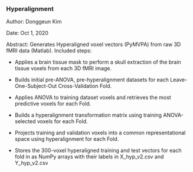 
### Hyperalignment

Author: Donggeun Kim

Date: Oct 1, 2020

Abstract: Generates Hyperaligned voxel vectors (PyMVPA) from raw 3D fMRI data (Matlab). Included steps:

* Applies a brain tissue mask to perform a skull extraction of the brain tissue voxels from each 3D fMRI image.

* Builds initial pre-ANOVA, pre-hyperalignment datasets for each Leave-One-Subject-Out Cross-Validation Fold.

* Applies ANOVA to training dataset voxels and retrieves the most predictive voxels for each Fold.

* Builds a hyperalignment transformation matrix using training ANOVA-selected voxels for each Fold.

* Projects training and validation voxels into a common representational space using hyperalignment for each Fold.

* Stores the  300-voxel hyperaligned training and test vectors for each fold in as NumPy arrays with their labels in X_hyp_v2.csv and Y_hyp_v2.csv
